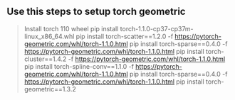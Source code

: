 ## Use this steps to setup torch geometric

> Install torch 110 wheel
> pip install torch-1.1.0-cp37-cp37m-linux_x86_64.whl
> pip install torch-scatter==1.2.0 -f https://pytorch-geometric.com/whl/torch-1.1.0.html
> pip install torch-sparse==0.4.0 -f https://pytorch-geometric.com/whl/torch-1.1.0.html
> pip install torch-cluster==1.4.2 -f https://pytorch-geometric.com/whl/torch-1.1.0.html
> pip install torch-spline-conv==1.1.0 -f https://pytorch-geometric.com/whl/torch-1.1.0.html
> pip install torch-sparse==0.4.0 -f https://pytorch-geometric.com/whl/torch-1.1.0.html
> pip install torch-geometric==1.3.2
